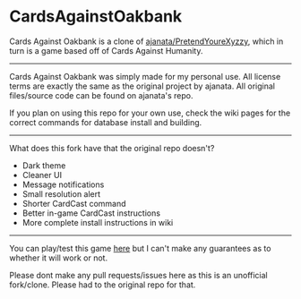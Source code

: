 # CardsAgainstOakbank
Cards Against Oakbank is a clone of [ajanata/PretendYoureXyzzy](https://github.com/ajanata/PretendYoureXyzzy), which in turn is a game based off of Cards Against Humanity.

---

Cards Against Oakbank was simply made for my personal use. All license terms are exactly the same as the original project by ajanata. All original files/source code can be found on ajanata's repo.

If you plan on using this repo for your own use, check the wiki pages for the correct commands for database install and building.

---

What does this fork have that the original repo doesn't?

- Dark theme
- Cleaner UI
- Message notifications
- Small resolution alert
- Shorter CardCast command
- Better in-game CardCast instructions
- More complete install instructions in wiki

---

You can play/test this game [here](http://cao.sneakysneaky.tk) but I can't make any guarantees as to whether it will work or not.

Please dont make any pull requests/issues here as this is an unofficial fork/clone. Please had to the original repo for that.
